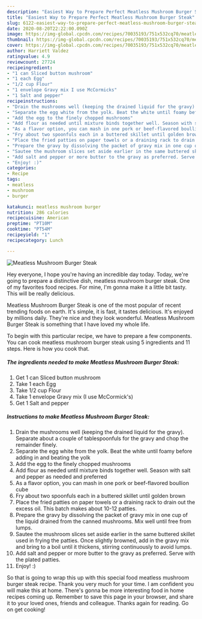 ```yaml
---
description: "Easiest Way to Prepare Perfect Meatless Mushroom Burger Steak"
title: "Easiest Way to Prepare Perfect Meatless Mushroom Burger Steak"
slug: 6122-easiest-way-to-prepare-perfect-meatless-mushroom-burger-steak
date: 2020-08-20T22:22:00.090Z
image: https://img-global.cpcdn.com/recipes/70035193/751x532cq70/meatless-mushroom-burger-steak-recipe-main-photo.jpg
thumbnail: https://img-global.cpcdn.com/recipes/70035193/751x532cq70/meatless-mushroom-burger-steak-recipe-main-photo.jpg
cover: https://img-global.cpcdn.com/recipes/70035193/751x532cq70/meatless-mushroom-burger-steak-recipe-main-photo.jpg
author: Harriett Valdez
ratingvalue: 4.9
reviewcount: 27724
recipeingredient:
- "1 can Sliced button mushroom"
- "1 each Egg"
- "1/2 cup Flour"
- "1 envelope Gravy mix I use McCormicks"
- "1 Salt and pepper"
recipeinstructions:
- "Drain the mushrooms well (keeping the drained liquid for the gravy). Separate about a couple of tablespoonfuls for the gravy and chop the remainder finely."
- "Separate the egg white from the yolk. Beat the white until foamy before adding in and beating the yolk"
- "Add the egg to the finely chopped mushrooms"
- "Add flour as needed until mixture binds together well. Season with salt and pepper as needed and preferred"
- "As a flavor option, you can mash in one pork or beef-flavored boullion cube"
- "Fry about two spoonfuls each in a buttered skillet until golden brown"
- "Place the fried patties on paper towels or a draining rack to drain out the excess oil. This batch makes about 10-12 patties."
- "Prepare the gravy by dissolving the packet of gravy mix in one cup of the liquid drained from the canned mushrooms. Mix well until free from lumps."
- "Sautee the mushroom slices set aside earlier in the same buttered skillet used in frying the patties. Once slightly browned, add in the gravy mix and bring to a boil until it thickens, stirring continuously to avoid lumps."
- "Add salt and pepper or more butter to the gravy as preferred. Serve with the plated patties."
- "Enjoy! :)"
categories:
- Recipe
tags:
- meatless
- mushroom
- burger

katakunci: meatless mushroom burger 
nutrition: 286 calories
recipecuisine: American
preptime: "PT10M"
cooktime: "PT54M"
recipeyield: "1"
recipecategory: Lunch

---
```



![Meatless Mushroom Burger Steak](https://img-global.cpcdn.com/recipes/70035193/751x532cq70/meatless-mushroom-burger-steak-recipe-main-photo.jpg)

Hey everyone, I hope you're having an incredible day today. Today, we're going to prepare a distinctive dish, meatless mushroom burger steak. One of my favorites food recipes. For mine, I'm gonna make it a little bit tasty. This will be really delicious.



Meatless Mushroom Burger Steak is one of the most popular of recent trending foods on earth. It's simple, it is fast, it tastes delicious. It's enjoyed by millions daily. They're nice and they look wonderful. Meatless Mushroom Burger Steak is something that I have loved my whole life.


To begin with this particular recipe, we have to prepare a few components. You can cook meatless mushroom burger steak using 5 ingredients and 11 steps. Here is how you cook that.

<!--inarticleads1-->

##### The ingredients needed to make Meatless Mushroom Burger Steak:

1. Get 1 can Sliced button mushroom
1. Take 1 each Egg
1. Take 1/2 cup Flour
1. Take 1 envelope Gravy mix (I use McCormick&#39;s)
1. Get 1 Salt and pepper




<!--inarticleads2-->

##### Instructions to make Meatless Mushroom Burger Steak:

1. Drain the mushrooms well (keeping the drained liquid for the gravy). Separate about a couple of tablespoonfuls for the gravy and chop the remainder finely.
1. Separate the egg white from the yolk. Beat the white until foamy before adding in and beating the yolk
1. Add the egg to the finely chopped mushrooms
1. Add flour as needed until mixture binds together well. Season with salt and pepper as needed and preferred
1. As a flavor option, you can mash in one pork or beef-flavored boullion cube
1. Fry about two spoonfuls each in a buttered skillet until golden brown
1. Place the fried patties on paper towels or a draining rack to drain out the excess oil. This batch makes about 10-12 patties.
1. Prepare the gravy by dissolving the packet of gravy mix in one cup of the liquid drained from the canned mushrooms. Mix well until free from lumps.
1. Sautee the mushroom slices set aside earlier in the same buttered skillet used in frying the patties. Once slightly browned, add in the gravy mix and bring to a boil until it thickens, stirring continuously to avoid lumps.
1. Add salt and pepper or more butter to the gravy as preferred. Serve with the plated patties.
1. Enjoy! :)




So that is going to wrap this up with this special food meatless mushroom burger steak recipe. Thank you very much for your time. I am confident you will make this at home. There's gonna be more interesting food in home recipes coming up. Remember to save this page in your browser, and share it to your loved ones, friends and colleague. Thanks again for reading. Go on get cooking!

